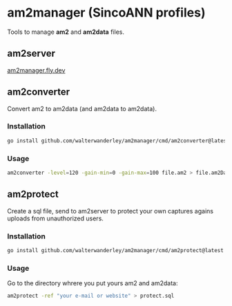 # am2manager (SincoANN profiles)

Tools to manage **am2** and **am2data** files.

## am2server

[am2manager.fly.dev](https://am2manager.fly.dev)

## am2converter

Convert am2 to am2data (and am2data to am2data).

### Installation

```sh
go install github.com/walterwanderley/am2manager/cmd/am2converter@latest
```

### Usage

```sh
am2converter -level=120 -gain-min=0 -gain-max=100 file.am2 > file.am2Data
```

## am2protect

Create a sql file, send to am2server to protect your own captures agains uploads from unauthorized users.

### Installation

```sh
go install github.com/walterwanderley/am2manager/cmd/am2protect@latest
```

### Usage

Go to the directory whrere you put yours am2 and am2data:

```sh
am2protect -ref "your e-mail or website" > protect.sql
```

